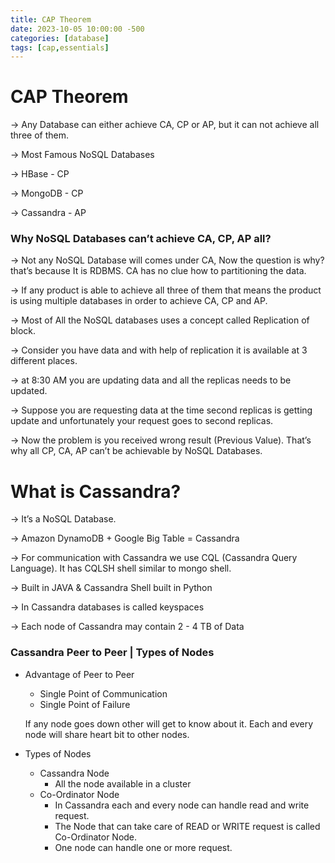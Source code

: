 ```yaml
---
title: CAP Theorem
date: 2023-10-05 10:00:00 -500
categories: [database]
tags: [cap,essentials]
---
```


# CAP Theorem

<!-- Image 1 -->

→ Any Database can either achieve CA, CP or AP, but it can not achieve all three of them.

→ Most Famous NoSQL Databases

→ HBase - CP

→ MongoDB - CP

→ Cassandra - AP

### Why NoSQL Databases can’t achieve CA, CP, AP all?

→ Not any NoSQL Database will comes under CA, Now the question is why? that’s because It is RDBMS. CA has no clue how to partitioning the data.

→ If any product is able to achieve all three of them that means the product is using multiple databases in order to achieve CA, CP and AP.

→ Most of All the NoSQL databases uses a concept called Replication of block.

→ Consider you have data and with help of replication it is available at 3 different places.

<!-- Image of CAP -->

→ at 8:30 AM you are updating data and all the replicas needs to be updated.

→ Suppose you are requesting data at the time second replicas is getting update and unfortunately your request goes to second replicas.

→ Now the problem is you received wrong result (Previous Value). That’s why all CP, CA, AP can’t be achievable by NoSQL Databases.

# What is Cassandra?

→ It’s a NoSQL Database.

→ Amazon DynamoDB + Google Big Table = Cassandra

→ For communication with Cassandra we use CQL (Cassandra Query Language). It has CQLSH shell similar to mongo shell.

→ Built in JAVA & Cassandra Shell built in Python

→ In Cassandra databases is called keyspaces

→ Each node of Cassandra may contain 2 - 4 TB of Data

### Cassandra Peer to Peer | Types of Nodes

- Advantage of Peer to Peer
    - Single Point of Communication
    - Single Point of Failure
    
    If any node goes down other will get to know about it. Each and every node will share heart bit to other nodes.
    
- Types of Nodes
    - Cassandra Node
        - All the node available in a cluster
    - Co-Ordinator Node
        - In Cassandra each and every node can handle read and write request.
        - The Node that can take care of READ or WRITE request is called Co-Ordinator Node.
        - One node can handle one or more request.